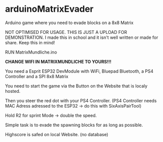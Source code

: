 # arduinoMatrixEvader
Arduino game where you need to evade blocks on a 8x8 Matrix

NOT OPTIMISED FOR USAGE. THIS IS JUST A UPLOAD FOR DEMONSTRATION.
I made this in school and it isn't well written or made for share.
Keep this in mind!

RUN MatrixMundliche.ino

**CHANGE WIFI IN MATRIXMUNDLICHE TO YOURS!!!**

You need a Esprit ESP32 DevModule with WiFi, Bluepad Bluetooth, a PS4 Controller and a SPI 8x8 Matrix

You need to start the game via the Button on the Website that is localy hosted.

Then you steer the red dot with your PS4 Controller.
(PS4 Controller needs MAC Adress adressed to the ESP32 -> do this with SixAxisPairTool)

Hold R2 for sprint Mode -> double the speed.

Simple task is to evade the spawning blocks for as long as possible.

Highscore is safed on local Website. (no database)
